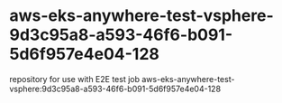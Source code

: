 # aws-eks-anywhere-test-vsphere-9d3c95a8-a593-46f6-b091-5d6f957e4e04-128
repository for use with E2E test job aws-eks-anywhere-test-vsphere:9d3c95a8-a593-46f6-b091-5d6f957e4e04-128
